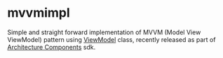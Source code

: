 # mvvmimpl

Simple and straight forward implementation of MVVM (Model View ViewModel) pattern using [ViewModel](https://developer.android.com/reference/android/arch/lifecycle/ViewModel.html) 
class, recently released as part of [Architecture Components](https://developer.android.com/topic/libraries/architecture/index.html)
sdk.
